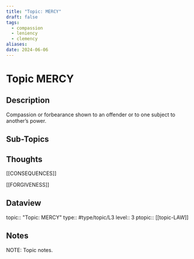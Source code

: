 ```yaml
---
title: "Topic: MERCY"
draft: false
tags:
  - compassion
  - leniency
  - clemency
aliases: 
date: 2024-06-06
---
```

# Topic MERCY
## Description
Compassion or forbearance shown to an offender or to one subject to another’s power.

## Sub-Topics


## Thoughts
[[CONSEQUENCES]]

[[FORGIVENESS]]

## Dataview
topic:: "Topic: MERCY"
type:: #type/topic/L3
level:: 3
ptopic:: [[topic-LAW]]

## Notes
NOTE: Topic notes.

